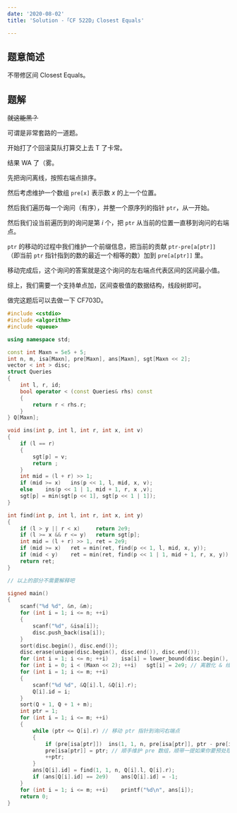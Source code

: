```yaml
---
date: '2020-08-02'
title: 'Solution -「CF 522D」Closest Equals'

---
```


## 题意简述

不带修区间 Closest Equals。

## 题解

~~就这能黑？~~

可谓是非常套路的一道题。

开始打了个回滚莫队打算交上去 T 了卡常。

结果 WA 了（雾。

先把询问离线，按照右端点排序。

然后考虑维护一个数组 `pre[x]` 表示数 $x$ 的上一个位置。

然后我们遍历每一个询问（有序），并整一个原序列的指针 `ptr`，从一开始。

然后我们设当前遍历到的询问是第 $i$ 个，把 `ptr` 从当前的位置一直移到询问的右端点。

`ptr` 的移动的过程中我们维护一个前缀信息，把当前的贡献 `ptr-pre[a[ptr]]` （即当前 `ptr` 指针指到的数的最近一个相等的数）加到 `pre[a[ptr]]` 里。

移动完成后，这个询问的答案就是这个询问的左右端点代表区间的区间最小值。

综上，我们需要一个支持单点加，区间查极值的数据结构，线段树即可。

做完这题后可以去做一下 CF703D。

```cpp
#include <cstdio>
#include <algorithm>
#include <queue>

using namespace std;

const int Maxn = 5e5 + 5;
int n, m, isa[Maxn], pre[Maxn], ans[Maxn], sgt[Maxn << 2];
vector < int > disc;
struct Queries
{
	int l, r, id;
	bool operator < (const Queries& rhs) const
	{
		return r < rhs.r;
	}
} Q[Maxn];

void ins(int p, int l, int r, int x, int v)
{
	if (l == r)
	{
		sgt[p] = v;
		return ;
	}
	int mid = (l + r) >> 1;
	if (mid >= x)	ins(p << 1, l, mid, x, v);
	else	ins(p << 1 | 1, mid + 1, r, x ,v);
	sgt[p] = min(sgt[p << 1], sgt[p << 1 | 1]);
}

int find(int p, int l, int r, int x, int y)
{
	if (l > y || r < x) 	return 2e9;
	if (l >= x && r <= y)	return sgt[p];
	int mid = (l + r) >> 1, ret = 2e9;
	if (mid >= x)	ret = min(ret, find(p << 1, l, mid, x, y));
	if (mid < y)	ret = min(ret, find(p << 1 | 1, mid + 1, r, x, y));
	return ret;
}

// 以上的部分不需要解释吧

signed main()
{
	scanf("%d %d", &n, &m);
	for (int i = 1; i <= n; ++i)
	{
		scanf("%d", &isa[i]);
		disc.push_back(isa[i]);
	}
	sort(disc.begin(), disc.end());
	disc.erase(unique(disc.begin(), disc.end()), disc.end());
	for (int i = 1; i <= n; ++i)	isa[i] = lower_bound(disc.begin(), disc.end(), isa[i]) - disc.begin() + 1;
	for (int i = 0; i < (Maxn << 2); ++i)	sgt[i] = 2e9; // 离散化 & 线段树赋初值（懒得建树）
	for (int i = 1; i <= m; ++i)
	{
		scanf("%d %d", &Q[i].l, &Q[i].r);
		Q[i].id = i;
	}
	sort(Q + 1, Q + 1 + m);
	int ptr = 1;
	for (int i = 1; i <= m; ++i)
	{
		while (ptr <= Q[i].r) // 移动 ptr 指针到询问右端点
		{
			if (pre[isa[ptr]])	ins(1, 1, n, pre[isa[ptr]], ptr - pre[isa[ptr]]); // 把当前这个数的贡献加到上一个出现这个数的位置
			pre[isa[ptr]] = ptr; // 顺手维护 pre 数组，顺带一提如果你要预处理 pre 数组的话定义会有区别
			++ptr;
		}
		ans[Q[i].id] = find(1, 1, n, Q[i].l, Q[i].r);
		if (ans[Q[i].id] == 2e9)	ans[Q[i].id] = -1;
	}
	for (int i = 1; i <= m; ++i)	printf("%d\n", ans[i]);
	return 0;
}
```